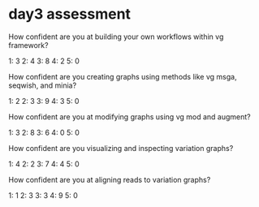 # day3 assessment

How confident are you at building your own workflows within vg framework?

1: 3
2: 4
3: 8
4: 2
5: 0

How confident are you creating graphs using methods like vg msga, seqwish, and minia?

1: 2
2: 3
3: 9
4: 3
5: 0

How confident are you at modifying graphs using vg mod and augment?

1: 3
2: 8
3: 6
4: 0
5: 0

How confident are you visualizing and inspecting variation graphs?

1: 4
2: 2
3: 7
4: 4
5: 0

How confident are you at aligning reads to variation graphs?

1: 1
2: 3
3: 3
4: 9
5: 0
